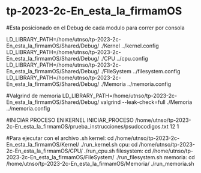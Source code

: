 # tp-2023-2c-En_esta_la_firmamOS

#Esta posicionado en el Debug de cada modulo para correr por consola

LD_LIBRARY_PATH=/home/utnso/tp-2023-2c-En_esta_la_firmamOS/Shared/Debug/ ./Kernel ../kernel.config
LD_LIBRARY_PATH=/home/utnso/tp-2023-2c-En_esta_la_firmamOS/Shared/Debug/ ./CPU ../cpu.config
LD_LIBRARY_PATH=/home/utnso/tp-2023-2c-En_esta_la_firmamOS/Shared/Debug/ ./FIleSystem ../filesystem.config
LD_LIBRARY_PATH=/home/utnso/tp-2023-2c-En_esta_la_firmamOS/Shared/Debug/ ./Memoria ../memoria.config

#Valgrind de memoria
LD_LIBRARY_PATH=/home/utnso/tp-2023-2c-En_esta_la_firmamOS/Shared/Debug/ valgrind --leak-check=full ./Memoria ../memoria.config

#INICIAR PROCESO EN KERNEL 
INICIAR_PROCESO /home/utnso/tp-2023-2c-En_esta_la_firmamOS/prueba_instrucciones/psudocodigos.txt 12 1

#Para ejecutar con el archivo .sh
kernel:
cd /home/utnso/tp-2023-2c-En_esta_la_firmamOS/Kernel/ 
./run_kernel.sh
cpu:
cd /home/utnso/tp-2023-2c-En_esta_la_firmamOS/CPU/ 
./run_cpu.sh
filesystem:
cd /home/utnso/tp-2023-2c-En_esta_la_firmamOS/FileSystem/
./run_filesystem.sh
memoria:
cd /home/utnso/tp-2023-2c-En_esta_la_firmamOS/Memoria/
./run_memoria.sh
